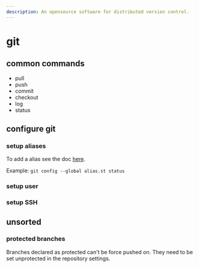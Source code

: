 ```yaml
---
description: An opensource software for distributed version control.
---
```


# git

## common commands

* pull
* push
* commit
* checkout
* log
* status

## configure git

### setup aliases

To add a alias see the doc [here](https://git-scm.com/book/en/v2/Git-Basics-Git-Aliases).

Example: `git config --global alias.st status`

### setup user

### setup SSH

## unsorted

### protected branches

Branches declared as protected can't be force pushed on. They need to be set unprotected in the repository settings.

